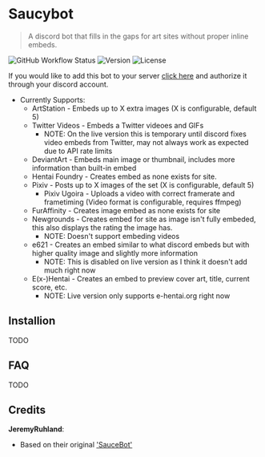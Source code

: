 Saucybot
========

> A discord bot that fills in the gaps for art sites without proper inline embeds.

![GitHub Workflow Status](https://img.shields.io/github/workflow/status/Sn0wCrack/saucybot-discord/CI)
![Version](https://img.shields.io/github/package-json/v/sn0wcrack/saucybot-discord)
![License](https://img.shields.io/github/license/sn0wcrack/saucybot-discord)

If you would like to add this bot to your server [click here](https://discordapp.com/api/oauth2/authorize?client_id=647368715742216193&permissions=67497024&scope=bot) and authorize it through your discord account.

* Currently Supports:
  * ArtStation - Embeds up to X extra images (X is configurable, default 5)
  * Twitter Videos - Embeds a Twitter videoes and GIFs
    * NOTE: On the live version this is temporary until discord fixes video embeds from Twitter, may not always work as expected due to API rate limits
  * DeviantArt - Embeds main image or thumbnail, includes more information than built-in embed
  * Hentai Foundry - Creates embed as none exists for site.
  * Pixiv - Posts up to X images of the set (X is configurable, default 5)
    * Pixiv Ugoira - Uploads a video with correct framerate and frametiming (Video format is configurable, requires ffmpeg)
  * FurAffinity - Creates image embed as none exists for site
  * Newgrounds - Creates embed for site as image isn't fully embeded, this also displays the rating the image has.
    * NOTE: Doesn't support embeding videos
  * e621 - Creates an embed similar to what discord embeds but with higher quality image and slightly more information
    * NOTE: This is disabled on live version as I think it doesn't add much right now
  * E(x-)Hentai - Creates an embed to preview cover art, title, current score, etc.
    * NOTE: Live version only supports e-hentai.org right now

Installion
----------

TODO

FAQ
---

TODO

Credits
-------

**JeremyRuhland**:

* Based on their original ['SauceBot'](https://github.com/JeremyRuhland/saucebot-discord)
